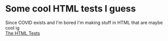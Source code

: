 # Some cool HTML tests I guess
Since COVID exists and I'm bored I'm making stuff in HTML that are maybe cool ig<br>
[The HTML Tests](http://html-tests.benerom.net/test-list)
